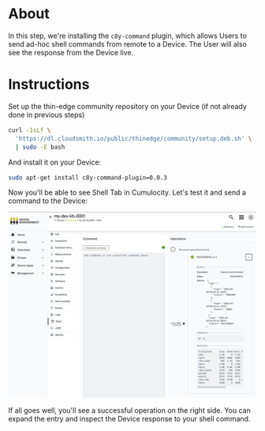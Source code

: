 # About

In this step, we're installing the `c8y-command` plugin, which allows Users to send ad-hoc shell commands from remote to a Device. The User will also see the response from the Device live.

# Instructions

Set up the thin-edge community repository on your Device (if not already done in previous steps)

```sh
curl -1sLf \
  'https://dl.cloudsmith.io/public/thinedge/community/setup.deb.sh' \
  | sudo -E bash
```

And install it on your Device:

```sh
sudo apt-get install c8y-command-plugin=0.0.3
```

Now you'll be able to see Shell Tab in Cumulocity. Let's test it and send a command to the Device:

![device registration](./imgs/shell-tab.png)

If all goes well, you'll see a successful operation on the right side. You can expand the entry and inspect the Device response to your shell command.